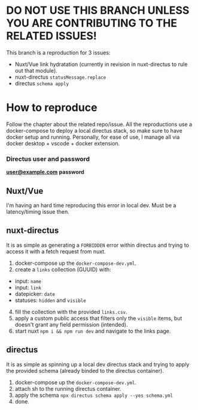# DO NOT USE THIS BRANCH UNLESS YOU ARE CONTRIBUTING TO THE RELATED ISSUES!

This branch is a reproduction for 3 issues:

- Nuxt/Vue link hydratation (currently in revision in nuxt-directus to rule out that module).
- nuxt-directus `statusMessage.replace`
- directus `schema apply`

# How to reproduce
Follow the chapter about the related repo/issue.
All the reproductions use a docker-compose to deploy a local directus stack, so make sure to have docker setup and running.
Personally, for ease of use, I manage all via docker desktop + vscode + docker extension.

### Directus user and password
**user@example.com**
**password**

## Nuxt/Vue
I'm having an hard time reproducing this error in local dev. Must be a latency/timing issue then.

## nuxt-directus
It is as simple as generating a `FORBIDDEN` error within directus and trying to access it with a fetch request from nuxt.

1. docker-compose up the `docker-compose-dev.yml`.
3. create a `links` collection (GUUID) with:
 - input: `name`
 - input: `link`
 - datepicker: `date`
 - statuses: `hidden` and `visible`
4. fill the collection with the provided `links.csv`.
5. apply a custom public access that filters only the `visible` items, but doesn't grant any field permission (intended).
6. start nuxt `npm i && npm run dev` and navigate to the links page.

## directus
It is as simple as spinning up a local dev directus stack and trying to apply the provided schema (already binded to the directus container).

1. docker-compose up the `docker-compose-dev.yml`.
2. attach sh to the running directus container.
3. apply the schema `npx directus schema apply --yes schema.yml`
4. done.
